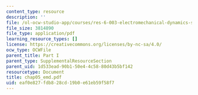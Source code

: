 ```yaml
---
content_type: resource
description: ''
file: /ol-ocw-studio-app/courses/res-6-003-electromechanical-dynamics-spring-2009/eaf0e827fdb828cd19b0e61eb59f58f7_chap05_emd.pdf
file_size: 3814890
file_type: application/pdf
learning_resource_types: []
license: https://creativecommons.org/licenses/by-nc-sa/4.0/
ocw_type: OCWFile
parent_title: Part I
parent_type: SupplementalResourceSection
parent_uid: 1d533ead-90b1-50e4-4c58-80d43b5bf142
resourcetype: Document
title: chap05_emd.pdf
uid: eaf0e827-fdb8-28cd-19b0-e61eb59f58f7
---
```

